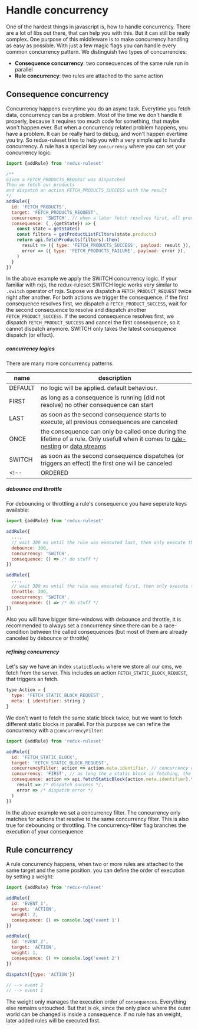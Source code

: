 # Handle concurrency

One of the hardest things in javascript is, how to handle concurrency. There are a lot of libs out there, that can help you with this. But it can still be really complex. One purpose of this middleware is to make concurrency handling as easy as possible. With just a few magic flags you can handle every common concurrency pattern. We distinguish two types of concurrencies:

- **Consequence concurrency**: two consequences of the same rule run in parallel
- **Rule concurrency**: two rules are attached to the same action

## Consequence concurrency

Concurrency happens everytime you do an async task. Everytime you fetch data, concurrency can be a problem. Most of the time we don't handle it properly, because it requires too much code for something, that maybe won't happen ever. But when a concurrency related problem happens, you have a problem. It can be really hard to debug, and won't happen evertime you try. So redux-ruleset tries to help you with a very simple api to handle concurrency. A rule has a special key `concurrency` where you can set your concurrency logic:

```javascript
import {addRule} from 'redux-ruleset'

/**
Given a FETCH_PRODUCTS_REQUEST was dispatched
Then we fetch our products
and dispatch an action FETCH_PRODUCTS_SUCCESS with the result
*/
addRule({
  id: 'FETCH_PRODUCTS',
  target: 'FETCH_PRODUCTS_REQUEST',
  concurrency: 'SWITCH', // when a later fetch resolves first, all previous ones will be canceled
  consequence: (_,{getState}) => {
    const state = getState()
    const filters = getProductListFilters(state.products)
    return api.fetchProducts(filters).then(
      result => ({ type: 'FETCH_PRODUCTS_SUCCESS', payload: result }),
      error => ({ type: 'FETCH_PRODUCTS_FAILURE', payload: error }),
    )
  }
})
```

In the above example we apply the SWITCH concurrency logic. If your familiar with rxjs, the redux-ruleset SWITCH logic works very similar to `.switch` operator of rxjs. Supose we dispatch a `FETCH_PRODUCT_REQUEST` twice right after another. For both actions we trigger the consequence. if the first consequence resolves first, we dispatch a `FETCH_PRODUCT_SUCCESS`, wait for the second consequence to resolve and dispatch another `FETCH_PRODUCT_SUCCESS`. If the second consequence resolves first, we dispatch `FETCH_PRODUCT_SUCCESS` and cancel the first consequence, so it cannot dispatch anymore. SWITCH only takes the latest consequence dispatch (or effect). 

##### concurrency logics

There are many more concurrency patterns. 


|name|description|
|----|-----------|
|DEFAULT| no logic will be applied. default behaviour. |
|FIRST| as long as a consequence is running (did not resolve) no other consequence can start|
|LAST| as soon as the second consequence starts to execute, all previous consequences are canceled|
|ONCE| the consequence can only be called once during the lifetime of a rule. Only usefull when it comes to [rule-nesting](../advancedConcepts/nest_rules.md) or [data streams](../advancedConcepts/handle_streams.md)|
|SWITCH| as soon as the second consequence dispatches (or triggers an effect) the first one will be canceled|
<!-- |ORDERED| if second rule dispatches (or triggers an effect) before first rule, it waits with the dispatch, until the first one dispatches| -->

##### debounce and throttle

For debouncing or throttling a rule's consequence you have seperate keys available:

```javascript
import {addRule} from 'redux-ruleset'

addRule({
  ...,
  // wait 300 ms until the rule was executed last, then only execute the last call
  debounce: 300,
  concurrency: 'SWITCH',
  consequence: () => /* do stuff */
})

addRule({
  ...,
  // wait 300 ms until the rule was executed first, then only execute the last call
  throttle: 300,
  concurrency: 'SWITCH',
  consequence: () => /* do stuff */
})
```

Also you will have bigger time-windows with debounce and throttle, it is recommended to always set a concurrency since there can be a race-condition between the called consequences (but most of them are already canceled by debounce or throttle)

##### refining concurrency

Let's say we have an index `staticBlocks` where we store all our cms, we fetch from the server. This includes an action `FETCH_STATIC_BLOCK_REQUEST`, that triggers an fetch. 

```javascript
type Action = {
  type: 'FETCH_STATIC_BLOCK_REQUEST',
  meta: { identifier: string }
}
```

We don't want to fetch the same static block twice, but we want to fetch different static blocks in parallel. For this purpose we can refine the concurrency with a `concurrencyFilter`:

```javascript
import {addRule} from 'redux-ruleset'

addRule({
  id: 'FETCH_STATIC_BLOCK',
  target: 'FETCH_STATIC_BLOCK_REQUEST',
  concurrencyFilter: action => action.meta.identifier, // concurrency only works for actions with same identifier
  concurrency: 'FIRST', // as long the a static block is fetching, the same static block cannot be fetched again
  consequence: action => api.fetchStaticBlock(action.meta.identifier).then(
    result => /* dispatch success */,
    error => /* dispatch error */
  )
})
```

In the above example we set a concurrency filter. The concurrency only matches for actions that resolve to the same concurrency filter. This is also true for debouncing or throttling. The concurrency-filter flag branches the execution of your consequence

## Rule concurrency

A rule concurrency happens, when two or more rules are attached to the same target and the same position. you can define the order of execution by setting a weight:

```javascript
import {addRule} from 'redux-ruleset'

addRule({
  id: 'EVENT_1',
  target: 'ACTION',
  weight: 2,
  consequence: () => console.log('event 1')
})

addRule({
  id: 'EVENT_2',
  target: 'ACTION',
  weight: 1,
  consequence: () => console.log('event 2')
})

dispatch({type: 'ACTION'})

// --> event 2
// --> event 1
```

The weight only manages the execution order of `consequences`. Everything else remains untouched. But that is ok, since the only place where the outer world can be changed is inside a consequence. If no rule has an weight, later added rules will be executed first. 